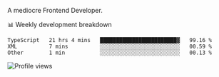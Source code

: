 A mediocre Frontend Developer.

📊 Weekly development breakdown
<!--START_SECTION:waka-->

```text
TypeScript   21 hrs 4 mins   ████████████████████████▓   99.16 %
XML          7 mins          ░░░░░░░░░░░░░░░░░░░░░░░░░   00.59 %
Other        1 min           ░░░░░░░░░░░░░░░░░░░░░░░░░   00.13 %
```

<!--END_SECTION:waka-->

<img src="https://gpvc.arturio.dev/iqbalfasri" alt="Profile views"/>
